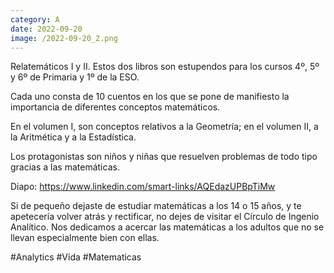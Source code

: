 ```yaml
--- 
category: A 
date: 2022-09-20 
image: /2022-09-20_2.png 
--- 
```


Relatemáticos I y II. Estos dos libros son estupendos para los cursos 4º, 5º y 6º de Primaria y 1º de la ESO.

Cada uno consta de 10 cuentos en los que se pone de manifiesto la importancia de diferentes conceptos matemáticos. 

En el volumen I, son conceptos relativos a la Geometría; en el volumen II, a la Aritmética y a la Estadística.

Los protagonistas son niños y niñas que resuelven problemas de todo tipo gracias a las matemáticas. 

Diapo: https://www.linkedin.com/smart-links/AQEdazUPBpTiMw

Si de pequeño dejaste de estudiar matemáticas a los 14 o 15 años, y te apetecería volver atrás y rectificar, no dejes de visitar el Círculo de Ingenio Analítico. Nos dedicamos a acercar las matemáticas a los adultos que no se llevan especialmente bien con ellas. 

#Analytics #Vida #Matematicas
